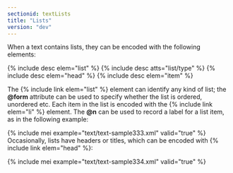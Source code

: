 ```yaml
---
sectionid: textLists
title: "Lists"
version: "dev"
---
```


When a text contains lists, they can be encoded with the following elements:



{% include desc elem="list" %}
{% include desc atts="list/type" %}
{% include desc elem="head" %}
{% include desc elem="item" %}




The {% include link elem="list" %} element can identify any kind of list; the **@form**
attribute can be used to specify whether the list is ordered, unordered etc. Each
item in the
list is encoded with the {% include link elem="li" %} element. The **@n** can be used to
record a label for a list item, as in the following example:

{% include mei example="text/text-sample333.xml" valid="true" %}
Occasionally, lists have headers or titles, which can be encoded with {% include link elem="head" %}:

{% include mei example="text/text-sample334.xml" valid="true" %}
